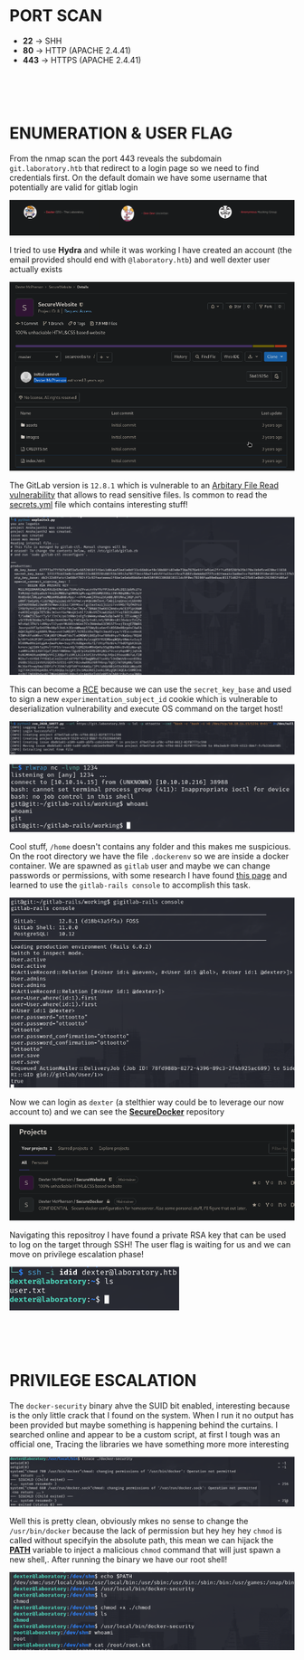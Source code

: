 # PORT SCAN
* **22** &#8594; SHH
* **80** &#8594; HTTP (APACHE 2.4.41)
* **443** &#8594; HTTPS (APACHE 2.4.41)

<br><br><br>

# ENUMERATION & USER FLAG
From the nmap scan the port 443 reveals the subdomain `git.laboratory.htb`  that redirect to a login page so we need to find credentials first. On the default domain we have some username that potentially are valid for gitlab login

![4afc6fbab5ff8238637c4d140c70c8c8.png](img/4afc6fbab5ff8238637c4d140c70c8c8-1.png)

I tried to use **Hydra** and while it was working I have created an account (the email provided should end with `@laboratory.htb`) and well dexter user actually exists

![4ebd028335b9cc0314ebfa47f5df81ea.png](img/4ebd028335b9cc0314ebfa47f5df81ea-1.png)

The GitLab version is `12.8.1` which is vulnerable to an [Arbitary File Read vulnerability](https://nvd.nist.gov/vuln/detail/CVE-2020-10977) that allows to read sensitive files. Is common to read the [secrets.yml](https://github.com/anjai94/gitlab-file-read-exploit/blob/main/exploitv3.py#L25) file which contains interesting stuff!

![5663aacb8eca6ae0c38eb627994d5dc4.png](img/5663aacb8eca6ae0c38eb627994d5dc4-1.png)

This can become a [RCE](https://github.com/vandycknick/gitlab-cve-2020-10977) because we can use the `secret_key_base` and used to sign a new `experimentation_subject_id` cookie which is vulnerable to deserialization vulnerability and execute OS command on the target host!

![ea9f0618c1a25e9279c7f70f7cea780a.png](img/ea9f0618c1a25e9279c7f70f7cea780a-1.png)

![40a0596cd5277b299f513b75e3fec730.png](img/40a0596cd5277b299f513b75e3fec730-1.png)

Cool stuff, `/home` doesn't contains any folder and this makes me suspicious. On the root directory we have the file `.dockerenv` so we are inside a docker container. We are spawned as `gitlab` user and maybe we can change passwords or permissions, with some research I have found [this page](https://linuxcent.com/reset-gitlab-password-from-cli/) and learned to use the `gitlab-rails console` to accomplish this task. 

![a606a3b2bb65fbbd10f4cb4f1bec9220.png](img/a606a3b2bb65fbbd10f4cb4f1bec9220-1.png)

Now we can login as `dexter` (a stelthier way could be to leverage our now account to) and we can see the **<u>SecureDocker</u>** repository

![6f65d0f8e211c55d9746c913455fc71b.png](img/6f65d0f8e211c55d9746c913455fc71b-1.png)

Navigating this repositroy I have found a private RSA key that can be used to log on the target through SSH! The user flag is waiting for us and we can move on privilege escalation phase!

![1f42b950b3e0033735e4d378de89325f.png](img/1f42b950b3e0033735e4d378de89325f-1.png)

<br><br><br>

# PRIVILEGE ESCALATION

The `docker-security` binary  ahve the SUID bit enabled, interesting because is the only little crack that I found on the system. When I run it no output has been provided but maybe something is happening behind the curtains. I searched online and appear to be a custom script, at first I tough was an official one, Tracing the libraries we have something more more interesting

![fc9f6f34ab18916cc3d7c9d0736e9a29.png](img/fc9f6f34ab18916cc3d7c9d0736e9a29-1.png)

Well this is pretty clean, obviously mkes no sense to change the `/usr/bin/docker` because the lack of permission but hey hey hey `chmod` is called without specifyin the absolute path, this mean we can hijack the **<u>PATH</u>** variable  to inject a malicious `chmod` command that will just spawn a new shell,. After running the binary we have our root shell!

![6267607d9ddaf617dbdd6ba2caaacf85.png](img/6267607d9ddaf617dbdd6ba2caaacf85-1.png)
